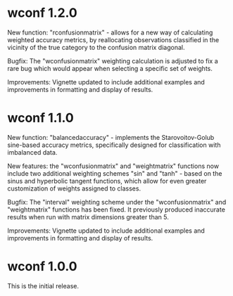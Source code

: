 # wconf 1.2.0

New function: "rconfusionmatrix" - allows for a new way of calculating
weighted accuracy metrics, by reallocating observations classified in the
vicinity of the true category to the confusion matrix diagonal.

Bugfix: The "wconfusionmatrix" weighting calculation is adjusted to fix a rare
bug which would appear when selecting a specific set of weights.

Improvements: Vignette updated to include additional examples and improvements
in formatting and display of results.

# wconf 1.1.0

New function: "balancedaccuracy" - implements the Starovoitov-Golub sine-based
accuracy metrics, specifically designed for classification with imbalanced data.

New features: the "wconfusionmatrix" and "weightmatrix" functions now include
two additional weighting schemes "sin" and "tanh" - based on the sinus and
hyperbolic tangent functions, which allow for even greater customization of
weights assigned to classes.

Bugfix: The "interval" weighting scheme under the "wconfusionmatrix" and
"weightmatrix" functions has been fixed. It previously produced inaccurate
results when run with matrix dimensions greater than 5.

Improvements: Vignette updated to include additional examples and improvements
in formatting and display of results.

# wconf 1.0.0

This is the initial release.
